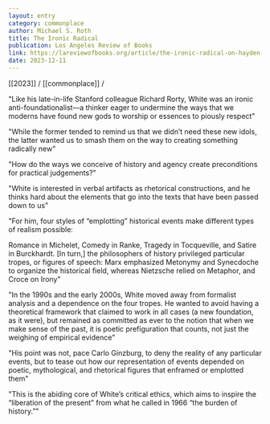 ```yaml
---
layout: entry
category: commonplace
author: Michael S. Roth
title: The Ironic Radical
publication: Los Angeles Review of Books
link: https://lareviewofbooks.org/article/the-ironic-radical-on-hayden-whites-the-ethics-of-narrative/
date: 2023-12-11
---
```


[[2023]] / [[commonplace]] / 

"Like his late-in-life Stanford colleague Richard Rorty, White was an ironic anti-foundationalist—a thinker eager to undermine the ways that we moderns have found new gods to worship or essences to piously respect"

"While the former tended to remind us that we didn’t need these new idols, the latter wanted us to smash them on the way to creating something radically new"

"How do the ways we conceive of history and agency create preconditions for practical judgements?"

"White is interested in verbal artifacts as rhetorical constructions, and he thinks hard about the elements that go into the texts that have been passed down to us"

"For him, four styles of “emplotting” historical events make different types of realism possible:

Romance in Michelet, Comedy in Ranke, Tragedy in Tocqueville, and Satire in Burckhardt. [In turn,] the philosophers of history privileged particular tropes, or figures of speech: Marx emphasized Metonymy and Synecdoche to organize the historical field, whereas Nietzsche relied on Metaphor, and Croce on Irony"

"In the 1990s and the early 2000s, White moved away from formalist analysis and a dependence on the four tropes. He wanted to avoid having a theoretical framework that claimed to work in all cases (a new foundation, as it were), but remained as committed as ever to the notion that when we make sense of the past, it is poetic prefiguration that counts, not just the weighing of empirical evidence"

"His point was not, pace Carlo Ginzburg, to deny the reality of any particular events, but to tease out how our representation of events depended on poetic, mythological, and rhetorical figures that enframed or emplotted them"

"This is the abiding core of White’s critical ethics, which aims to inspire the “liberation of the present” from what he called in 1966 “the burden of history.”"
